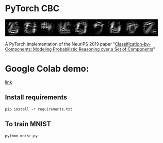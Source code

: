 # PyTorch CBC

![CBC Visualization](cbc.gif)

A PyTorch implementation of the NeurIPS 2019 paper "[Classification-by-Components: Modeling Probabilistic Reasoning over a Set of Components](https://papers.nips.cc/paper/8546-classification-by-components-probabilistic-modeling-of-reasoning-over-a-set-of-components)"

# Google Colab demo:

[link](https://colab.research.google.com/drive/1h5ZJnrdVcTx_7NJl8YS4xsB5HlCiOYPb "Link to torch-cbc in Google Colab")

## Install requirements

```
pip install -r requirements.txt
```

## To train MNIST 

```
python mnist.py
```